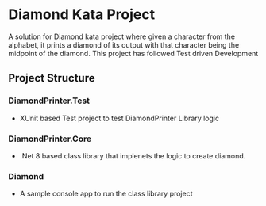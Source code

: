 # Diamond Kata Project
A solution for Diamond kata project where given a character from the alphabet, it prints a diamond of its output with that character being the midpoint of the diamond. This project has followed Test driven Development

## Project Structure
### DiamondPrinter.Test 
- XUnit based Test project to test DiamondPrinter Library logic

### DiamondPrinter.Core
- .Net 8 based class library that implenets the logic to create diamond.

### Diamond
- A sample console app to run the class library project